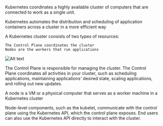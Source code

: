 Kubernetes coordinates a highly available cluster of computers that are connected to work as a single unit. 

Kubernetes automates the distribution and scheduling of application containers across a cluster in a more efficient way

A Kubernetes cluster consists of two types of resources:

    The Control Plane coordinates the cluster
    Nodes are the workers that run applications

![Alt text](https://d33wubrfki0l68.cloudfront.net/283cc20bb49089cb2ca54d51b4ac27720c1a7902/34424/docs/tutorials/kubernetes-basics/public/images/module_01_cluster.svg "Kubernetes cluster")

The Control Plane is responsible for managing the cluster. The Control Plane coordinates all activities in your cluster, such as scheduling applications, maintaining applications' desired state, scaling applications, and rolling out new updates.

A node is a VM or a physical computer that serves as a worker machine in a Kubernetes cluster

Node-level components, such as the kubelet, communicate with the control plane using the Kubernetes API, which the control plane exposes. End users can also use the Kubernetes API directly to interact with the cluster.